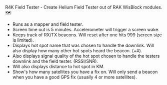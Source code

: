 R4K Field Tester - Create Helium Field Tester out of RAK WisBlock modules.🗺️

- Runs as a mapper and field tester.
- Screen time out is 5 minutes. Accelerometer will trigger a screen wake.
- Keeps track of RX/TX beacons. Will reset after one hits 999 (screen size is limited).
- Displays hot spot name that was chosen to handle the downlink. Will also display how many other hot spots heard the beacon. (+#).
- Also displays signal quality of the hot spot chosen to handle the testers downlink and the field tester. (RSSI/SNR).
- Will also displays distance to hot spot in KM.
- Show's how many satellites you have a fix on. Will only send a beacon when you have a good GPS fix (usually 4 or more satellites). 
